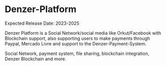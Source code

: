 # Denzer-Platform

Expected Release Date: 2023-2025

Denzer Platform is a Social Network/social media like Orkut/Facebook with Blockchain support, also supporting users to make payments through Paypal, Mercado Livre and support to the Denzer-Payment-System.

Social Network, payment system, file sharing, blockchain integration, Denzer Blockchain and more.
